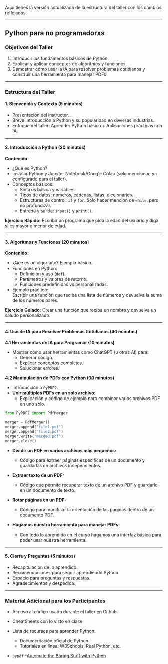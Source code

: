 Aquí tienes la versión actualizada de la estructura del taller con los cambios reflejados:

---

## **Python para no programadorxs**

### **Objetivos del Taller**
1. Introducir los fundamentos básicos de Python.
2. Explicar y aplicar conceptos de algoritmos y funciones.
3. Demostrar cómo usar la IA para resolver problemas cotidianos y construir una herramienta para manejar PDFs.

---

### **Estructura del Taller**

#### **1. Bienvenida y Contexto (5 minutos)**
- Presentación del instructor.
- Breve introducción a Python y su popularidad en diversas industrias.
- Enfoque del taller: Aprender Python básico + Aplicaciones prácticas con IA.

---

#### **2. Introducción a Python (20 minutos)**

**Contenido:**
- ¿Qué es Python?
- Instalar Python y Jupyter Notebook/Google Colab (solo mencionar, ya configurado para el taller).  
- Conceptos básicos:  
  - Sintaxis básica y variables.
  - Tipos de datos: números, cadenas, listas, diccionarios.
  - Estructuras de control: `if` y `for`. Solo hacer mención de `while`, pero no profundizar.
  - Entrada y salida: `input()` y `print()`. 

**Ejercicio Rápido:**
Escribir un programa que pida la edad del usuario y diga si es mayor o menor de edad.

---

#### **3. Algoritmos y Funciones (20 minutos)**

**Contenido:**
- ¿Qué es un algoritmo? Ejemplo básico.
- Funciones en Python:  
  - Definición y uso (`def`).  
  - Parámetros y valores de retorno.  
  - Funciones predefinidas vs personalizadas.
- Ejemplo práctico:  
  Escribir una función que reciba una lista de números y devuelva la suma de los números pares.  

**Ejercicio Guiado:**
Crear una función que reciba un nombre y devuelva un saludo personalizado.

---

#### **4. Uso de IA para Resolver Problemas Cotidianos (40 minutos)**

**4.1 Herramientas de IA para Programar (10 minutos)**
- Mostrar cómo usar herramientas como ChatGPT (u otras AI) para:
  - Generar código.
  - Explicar conceptos complejos.
  - Solucionar errores.

**4.2 Manipulación de PDFs con Python (30 minutos)**
- Introducción a `PyPDF2`.
- **Unir múltiples PDFs en un solo archivo:**
  - Explicación y código de ejemplo para combinar varios archivos PDF en uno solo.

```python
from PyPDF2 import PdfMerger

merger = PdfMerger()
merger.append("file1.pdf")
merger.append("file2.pdf")
merger.write("merged.pdf")
merger.close()
```

- **Dividir un PDF en varios archivos más pequeños:**
  - Código para extraer páginas específicas de un documento y guardarlas en archivos independientes.

- **Extraer texto de un PDF:**
  - Código que permite recuperar texto de un archivo PDF y guardarlo en un documento de texto.

- **Rotar páginas en un PDF:**
  - Código para modificar la orientación de las páginas dentro de un documento PDF.

- **Hagamos nuestra herramienta para manejar PDFs:**
  - Con todo lo aprendido en el curso hagamos una interfaz básica para poder usar nuestra herramienta.

---

#### **5. Cierre y Preguntas (5 minutos)**
- Recapitulación de lo aprendido.
- Recomendaciones para seguir aprendiendo Python.
- Espacio para preguntas y respuestas.
- Agradecimientos y despedida.

---


### **Material Adicional para los Participantes**
- Acceso al código usado durante el taller en Github.
- CheatSheets con lo visto en clase

- Lista de recursos para aprender Python:
  - Documentación oficial de Python.
  - Tutoriales en línea: W3Schools, Real Python, etc.
- `pypdf`
-[Automate the Boring Stuff with Python](https://automatetheboringstuff.com/#toc)
